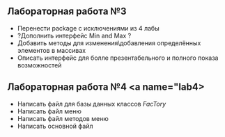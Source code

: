 ## Лабораторная работа №3 <a name="lab3"></a>
* Перенести package с исключениями из 4 лабы
* ?Дополнить интерфейс Min and Max ?
* Добавить методы для изменения\добавления определённых элементов в массивах
* Описать интерфейс для болле презентабельного и полного показа возможностей
## Лабораторная работа №4 <a name="lab4></a>
* Написать файл для базы данных классов *FacTory*
* Написать файл меню
* Написать файл методов меню
* Написать основной файл
